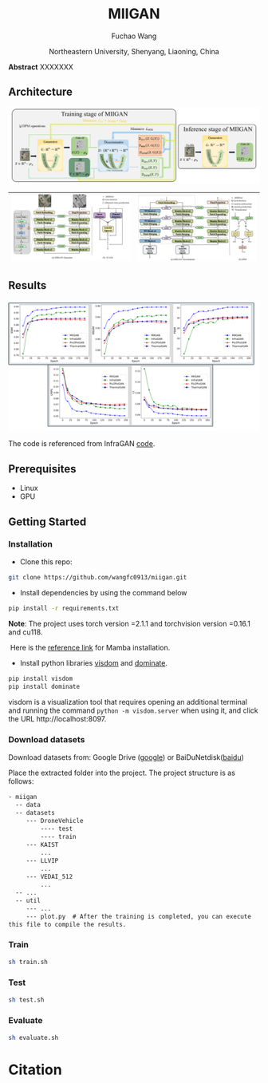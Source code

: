 # <h1 align = "center">MIIGAN</h1>

<p align = "center">Fuchao Wang</p>

<p align = "center">Northeastern University, Shenyang, Liaoning, China</p>

**Abstract** XXXXXXX

<h2>Architecture</h2>

<img src="figs/MIIGANOverview.PNG" alt="Alt text" title="Architecture" style="zoom: 80%;" />

| <img src="figs/MIIGAN-Gen.PNG" alt="Alt text" title="Architecture" style="zoom: 80%;" /> | <img src="figs/MIIGAN-Disc.PNG" alt="Alt text" title="Architecture" style="zoom: 80%;" /> |
| ------------------------------------------------------------ | ------------------------------------------------------------ |

<h2>Results</h2>

<img src="figs/DifferentModelMetric.PNG" alt="Alt text" title="Architecture" style="zoom: 60%;" />

The code is referenced from InfraGAN [code](https://github.com/makifozkanoglu/InfraGAN).

## Prerequisites
- Linux
- GPU

## Getting Started
### Installation
- Clone this repo:
```bash
git clone https://github.com/wangfc0913/miigan.git
```
- Install dependencies by using the command below
```bash
pip install -r requirements.txt
```
**Note**:  The project uses torch version =2.1.1 and torchvision version =0.16.1 and cu118.

​             Here is the  [reference link](https://github.com/JCruan519/VM-UNet) for Mamba installation.

- Install python libraries [visdom](https://github.com/facebookresearch/visdom) and [dominate](https://github.com/Knio/dominate).
```bash
pip install visdom
pip install dominate
```

visdom is a visualization tool that requires opening an additional terminal and running the command `python -m visdom.server` when using it, and click the URL http://localhost:8097.

### Download datasets

Download  datasets from: Google Drive ([google](https://drive.google.com/file/d/1FXhYbDdqrrHERm8a20drlR18Ylj8iRDY/view?usp=drive_link)) or BaiDuNetdisk([baidu](https://pan.baidu.com/s/1r3h8XDoVDMhiVHeobV7qpg?pwd=zge6))

Place the extracted folder into the project. The project structure is as follows:

```text
- miigan
  -- data
  -- datasets
     --- DroneVehicle
         ---- test
         ---- train
     --- KAIST
         ...
     --- LLVIP
         ...
     --- VEDAI_512
         ...
  -- ...
  -- util
     --- ...
     --- plot.py  # After the training is completed, you can execute this file to compile the results.
```
### Train

```bash
sh train.sh
```
### Test

```bash
sh test.sh
```
### Evaluate

```bash
sh evaluate.sh
```

 # Citation
```

```
